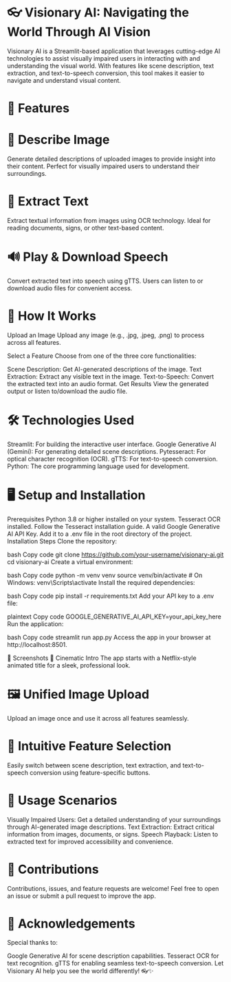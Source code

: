 # 👓 Visionary AI: Navigating the World Through AI Vision
Visionary AI is a Streamlit-based application that leverages cutting-edge AI technologies to assist visually impaired users in interacting with and understanding the visual world. With features like scene description, text extraction, and text-to-speech conversion, this tool makes it easier to navigate and understand visual content.

# 🌟 Features
# 📜 Describe Image
Generate detailed descriptions of uploaded images to provide insight into their content. Perfect for visually impaired users to understand their surroundings.

# 📝 Extract Text
Extract textual information from images using OCR technology. Ideal for reading documents, signs, or other text-based content.

# 🔊 Play & Download Speech
Convert extracted text into speech using gTTS. Users can listen to or download audio files for convenient access.

# 🚀 How It Works
Upload an Image
Upload any image (e.g., .jpg, .jpeg, .png) to process across all features.

Select a Feature
Choose from one of the three core functionalities:

Scene Description: Get AI-generated descriptions of the image.
Text Extraction: Extract any visible text in the image.
Text-to-Speech: Convert the extracted text into an audio format.
Get Results
View the generated output or listen to/download the audio file.

# 🛠️ Technologies Used
Streamlit: For building the interactive user interface.
Google Generative AI (Gemini): For generating detailed scene descriptions.
Pytesseract: For optical character recognition (OCR).
gTTS: For text-to-speech conversion.
Python: The core programming language used for development.

# 🖥️ Setup and Installation
Prerequisites
Python 3.8 or higher installed on your system.
Tesseract OCR installed. Follow the Tesseract installation guide.
A valid Google Generative AI API Key. Add it to a .env file in the root directory of the project.
Installation Steps
Clone the repository:

bash
Copy code
git clone https://github.com/your-username/visionary-ai.git
cd visionary-ai
Create a virtual environment:

bash
Copy code
python -m venv venv
source venv/bin/activate   # On Windows: venv\Scripts\activate
Install the required dependencies:

bash
Copy code
pip install -r requirements.txt
Add your API key to a .env file:

plaintext
Copy code
GOOGLE_GENERATIVE_AI_API_KEY=your_api_key_here
Run the application:

bash
Copy code
streamlit run app.py
Access the app in your browser at http://localhost:8501.

📸 Screenshots
🎥 Cinematic Intro
The app starts with a Netflix-style animated title for a sleek, professional look.

# 🖼️ Unified Image Upload
Upload an image once and use it across all features seamlessly.

# 🎯 Intuitive Feature Selection
Easily switch between scene description, text extraction, and text-to-speech conversion using feature-specific buttons.

# 📝 Usage Scenarios
Visually Impaired Users: Get a detailed understanding of your surroundings through AI-generated image descriptions.
Text Extraction: Extract critical information from images, documents, or signs.
Speech Playback: Listen to extracted text for improved accessibility and convenience.

# 🤝 Contributions
Contributions, issues, and feature requests are welcome!
Feel free to open an issue or submit a pull request to improve the app.

# 🌟 Acknowledgements
Special thanks to:

Google Generative AI for scene description capabilities.
Tesseract OCR for text recognition.
gTTS for enabling seamless text-to-speech conversion.
Let Visionary AI help you see the world differently! 👓✨
